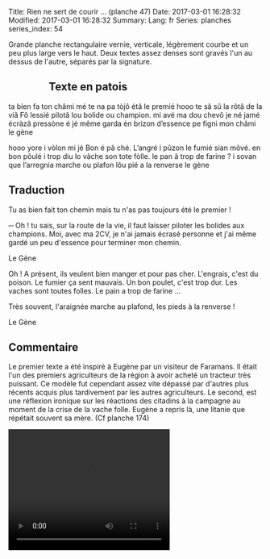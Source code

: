 Title: Rien ne sert de courir ... (planche 47)
Date: 2017-03-01 16:28:32
Modified: 2017-03-01 16:28:32
Summary: 
Lang: fr
Series: planches
series_index: 54

Grande planche rectangulaire vernie, verticale, légèrement courbe et un peu plus large vers le haut. Deux textes assez denses sont gravés l'un au dessus de l'autre, séparés par la signature.

<figure class="image-block" style="float: left;">
  <img alt="" src="{static}/images/planche_47.png">
  <figcaption style="max-width: 160px"></figcaption>
</figure>


## Texte en patois
ta bien fa ton châmi mé te na pa tòjô étâ le premié hooo te sâ sû la rôtâ de la viâ  Fô lessié pilotâ lou  bolide ou champion. mi avé ma dou chevô je né jamé écràzâ pressòne é jé même garda èn brizon  d’essence  pe figni mon châmi                  			     le gène

hooo yore i vòlon mi jé  Bon é pâ ché. L’angré i pûzon le fumié sian môvé. en bon pôulé i trop diu lo vâche  son tote fòlle. le pan â trop de farine ? i sovan que l’arregnia marche ou plafon  lôu pié a la renverse      le gène

## Traduction
Tu as bien fait ton chemin  mais tu n'as pas toujours été le premier !

─  Oh ! tu sais, sur la route de la vie, il faut laisser piloter les bolides aux champions. Moi, avec ma 2CV, je n'ai jamais écrasé personne et j'ai même gardé un peu d'essence pour terminer mon chemin.

Le Gène

Oh ! A présent, ils veulent bien manger et pour pas cher. L'engrais, c'est du poison. Le fumier ça sent mauvais. Un bon poulet, c'est trop dur. Les vaches sont toutes folles. Le pain a trop de farine ...

Très souvent, l'araignée marche au plafond, les pieds à la renverse !

Le Gène


## Commentaire
Le premier texte a été inspiré à Eugène par un visiteur de Faramans. Il était l'un des premiers agriculteurs de la région à avoir acheté un tracteur très puissant. Ce modèle fut cependant assez vite dépassé par d'autres plus récents acquis plus tardivement par les autres agriculteurs.
Le second, est une réflexion ironique sur les réactions des citadins à la campagne au moment de la crise de la vache folle. Eugène a repris là, une litanie que répétait souvent sa mère. (Cf planche 174)</p>



<video width="320" height="240" controls>
  <source src="https://d1njpgd0ygatdn.cloudfront.net/video_47.mp4" type="video/mp4">
</video>
